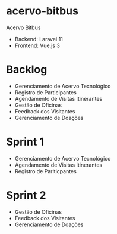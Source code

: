 # acervo-bitbus
Acervo Bitbus

- Backend: Laravel 11
- Frontend: Vue.js 3

# Backlog
- Gerenciamento de Acervo Tecnológico
- Registro de Participantes
- Agendamento de Visitas Itinerantes
- Gestão de Oficinas
- Feedback dos Visitantes
- Gerenciamento de Doações

# Sprint 1

- Gerenciamento de Acervo Tecnológico
- Agendamento de Visitas Itinerantes
- Registro de Pariticpantes


# Sprint 2

- Gestão de Oficinas
- Feedback dos Visitantes
- Gerenciamento de Doações
